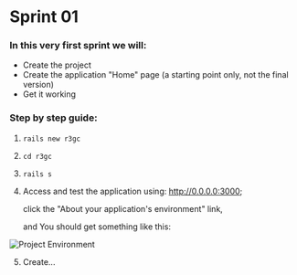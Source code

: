 # Sprint 01

### In this very first sprint we will:

* Create the project
* Create the application "Home" page (a starting point only, not the final version)
* Get it working

### Step by step guide:

1. ```rails new r3gc```
2. ```cd r3gc```
3. ```rails s```
4. Access and test the application using: http://0.0.0.0:3000;

   click the "About your application's environment" link,

   and You should get something like this:
   
![Project Environment](https://github.com/marcric/ror3gangsclock/wiki/rails_environment.png "Environment")

5. Create...
